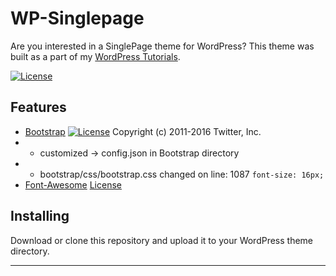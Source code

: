 # WP-Singlepage

Are you interested in a SinglePage theme for WordPress? This theme was built as a part of my [WordPress Tutorials](https://invincible-life.com/blog/tutorials/wordpress/).

[![License][license-image]][license-url]

## Features

* [Bootstrap][bootstrap-url] [![License][bootstrap-license-image]][bootstrap-license-url] Copyright (c) 2011-2016 Twitter, Inc.
* * customized -> config.json in Bootstrap directory
* * bootstrap/css/bootstrap.css changed on line: 1087 `font-size: 16px;`
* [Font-Awesome][fontawesome-url] [License][fontawesome-license-url]

## Installing

Download or clone this repository and upload it to your WordPress theme directory.

---

[license-url]: https://github.com/robinwalterfit/wp-singlepage/blob/master/LICENSE
[license-image]: https://img.shields.io/github/license/robinwalterfit/wp-singlepage.svg?style=flat

[bootstrap-url]: https://getbootstrap.com/
[bootstrap-license-url]: https://github.com/twbs/bootstrap/blob/master/LICENSE
[bootstrap-license-image]: https://img.shields.io/github/license/twbs/bootstrap.svg?style=flat

[fontawesome-url]: http://fontawesome.io/
[fontawesome-license-url]: http://fontawesome.io/license/
